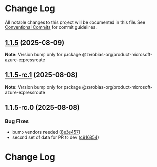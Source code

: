 # Change Log

All notable changes to this project will be documented in this file.
See [Conventional Commits](https://conventionalcommits.org) for commit guidelines.

## [1.1.5](https://github.com/zerobias-org/product/compare/@zerobias-org/product-microsoft-azure-expressroute@1.1.5-rc.1...@zerobias-org/product-microsoft-azure-expressroute@1.1.5) (2025-08-09)

**Note:** Version bump only for package @zerobias-org/product-microsoft-azure-expressroute





## [1.1.5-rc.1](https://github.com/zerobias-org/product/compare/@zerobias-org/product-microsoft-azure-expressroute@1.1.5-rc.0...@zerobias-org/product-microsoft-azure-expressroute@1.1.5-rc.1) (2025-08-08)

**Note:** Version bump only for package @zerobias-org/product-microsoft-azure-expressroute





## 1.1.5-rc.0 (2025-08-08)


### Bug Fixes

* bump vendors needed ([8e2e457](https://github.com/zerobias-org/product/commit/8e2e457e0b5d7141a05e8f2c178bc2854f2b7178))
* second set of data for PR to dev ([c916854](https://github.com/zerobias-org/product/commit/c916854bcf229b1c2042ffdea18472d66a061aaf))





# Change Log
